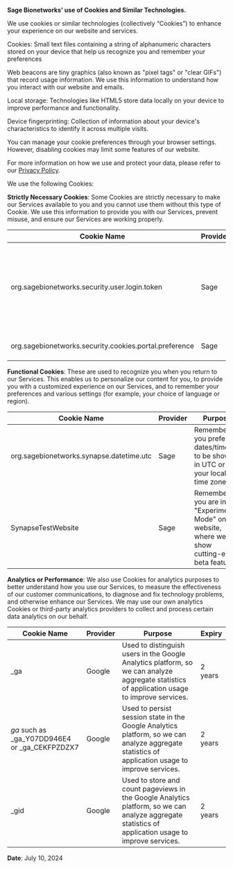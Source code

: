 **Sage Bionetworks’ use of Cookies and Similar Technologies.**  

We use cookies or similar technologies (collectively “Cookies”) to enhance your experience on our website and services.  

Cookies: Small text files containing a string of alphanumeric characters stored on your device that help us recognize you and remember your preferences  

Web beacons are tiny graphics (also known as "pixel tags" or "clear GIFs") that record usage information. We use this information to understand how you interact with our website and emails.  

Local storage: Technologies like HTML5 store data locally on your device to improve performance and functionality.  

Device fingerprinting: Collection of information about your device's characteristics to identify it across multiple visits.  

You can manage your cookie preferences through your browser settings. However, disabling cookies may limit some features of our website.  

For more information on how we use and protect your data, please refer to our [Privacy Policy](https://www.synapse.org/TrustCenter:PrivacyPolicy).  

We use the following Cookies:  

**Strictly Necessary Cookies**: Some Cookies are strictly necessary to make our Services available to you and you cannot use them without this type of Cookie. We use this information to provide you with our Services, prevent misuse, and ensure our Services are working properly.  


| Cookie Name | Provider | Purpose | Expiry |
|-------------|----------|---------|--------|
| org.sagebionetworks.security.user.login.token | Sage | This Secure HttpOnly cookie tracks user login state | 10 days, but the access token is invalid after 24 hours. |
| org.sagebionetworks.security.cookies.portal.preference | Sage | Remember your cookie preferences | 1 year |



**Functional Cookies**: These are used to recognize you when you return to our Services. This enables us to personalize our content for you, to provide you with a customized experience on our Services, and to remember your preferences and various settings (for example, your choice of language or region).  
   
| Cookie Name | Provider | Purpose | Expiry |
|-------------|----------|---------|--------|
| org.sagebionetworks.synapse.datetime.utc | Sage | Remember if you prefer dates/times to be shown in UTC or in your local time zone. | 1 year |
| SynapseTestWebsite | Sage | Remember if you are in "Experimental Mode" on the website, where we show cutting-edge beta features | Session |
   

**Analytics or Performance**: We also use Cookies for analytics purposes to better understand how you use our Services, to measure the effectiveness of our customer communications, to diagnose and fix technology problems, and otherwise enhance our Services. We may use our own analytics Cookies or third-party analytics providers to collect and process certain data analytics on our behalf.  


| Cookie Name | Provider | Purpose | Expiry |
|-------------|----------|---------|--------|
| _ga | Google | Used to distinguish users in the Google Analytics platform, so we can analyze aggregate statistics of application usage to improve services. | 2 years |
| _ga_<ContainerID> such as _ga_Y07DD946E4 or _ga_CEKFPZDZX7 | Google | Used to persist session state in the Google Analytics platform, so we can analyze aggregate statistics of application usage to improve services. | 2 years |
| _gid | Google | Used to store and count pageviews in the Google Analytics platform, so we can analyze aggregate statistics of application usage to improve services. | 2 years |

**Date**:  July 10, 2024
